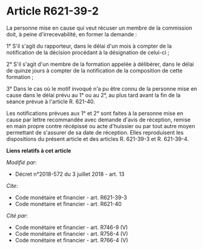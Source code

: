 # Article R621-39-2

La personne mise en cause qui veut récuser un membre de la commission doit, à peine d'irrecevabilité, en former la demande :

1° S'il s'agit du rapporteur, dans le délai d'un mois à compter de la notification de la décision procédant à la désignation
de celui-ci ;

2° S'il s'agit d'un membre de la formation appelée à délibérer, dans le délai de quinze jours à compter de la notification de
la composition de cette formation ;

3° Dans le cas où le motif invoqué n'a pu être connu de la personne mise en cause dans le délai prévu au 1° ou au 2°, au plus
tard avant la fin de la séance prévue à l'article R. 621-40.

Les notifications prévues aux 1° et 2° sont faites à la personne mise en cause par lettre recommandée avec demande d'avis de
réception, remise en main propre contre récépissé ou acte d'huissier ou par tout autre moyen permettant de s'assurer de sa
date de réception. Elles reproduisent les dispositions du présent article et des articles R. 621-39-3 et R. 621-39-4.

**Liens relatifs à cet article**

_Modifié par_:

  - Décret n°2018-572 du 3 juillet 2018 - art. 13

_Cite_:

  - Code monétaire et financier - art. R621-39-3
  - Code monétaire et financier - art. R621-40

_Cité par_:

  - Code monétaire et financier - art. R746-9 (V)
  - Code monétaire et financier - art. R756-4 (V)
  - Code monétaire et financier - art. R766-4 (V)
